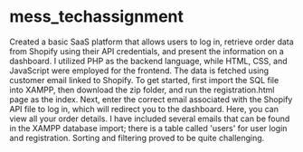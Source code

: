 # mess_techassignment
 Created a basic SaaS platform that allows users to log in, retrieve order data from Shopify using their API credentials, and present the information on a dashboard.
I utilized PHP as the backend language, while HTML, CSS, and JavaScript were employed for the frontend. The data is fetched using customer email linked to Shopify.
To get started, first import the SQL file into XAMPP, then download the zip folder, and run the registration.html page as the index.
Next, enter the correct email associated with the Shopify API file to log in, which will redirect you to the dashboard.
Here, you can view all your order details.
I have included several emails that can be found in the XAMPP database import; there is a table called 'users' for user login and registration.
Sorting and filtering proved to be quite challenging.
